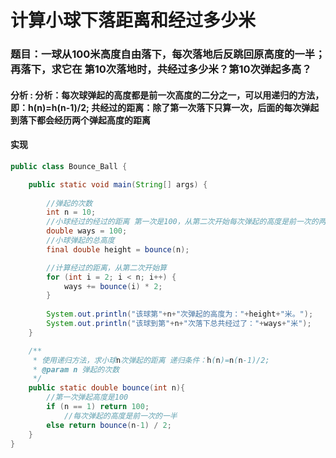 # 计算小球下落距离和经过多少米

### 题目：一球从100米高度自由落下，每次落地后反跳回原高度的一半；再落下，求它在 第10次落地时，共经过多少米？第10次弹起多高？

#### 分析 : 分析：每次球弹起的高度都是前一次高度的二分之一，可以用递归的方法，即：h(n)=h(n-1)/2; 共经过的距离：除了第一次落下只算一次，后面的每次弹起到落下都会经历两个弹起高度的距离

#### 实现

```java
public class Bounce_Ball {

    public static void main(String[] args) {
        
        //弹起的次数
        int n = 10;
        //小球经过的经过的距离 第一次是100，从第二次开始每次弹起的高度是前一次的两倍
        double ways = 100;
        //小球弹起的总高度
        final double height = bounce(n);

        //计算经过的距离，从第二次开始算
        for (int i = 2; i < n; i++) {
            ways += bounce(i) * 2;
        }
        
        System.out.println("该球第"+n+"次弹起的高度为："+height+"米。");
        System.out.println("该球到第"+n+"次落下总共经过了："+ways+"米");
    }

    /**
     * 使用递归方法，求小球n次弹起的距离 递归条件：h(n)=n(n-1)/2;
     * @param n 弹起的次数
     */
    public static double bounce(int n){
        //第一次弹起高度是100
        if (n == 1) return 100;
            //每次弹起的高度是前一次的一半
        else return bounce(n-1) / 2;
    }
}

```


